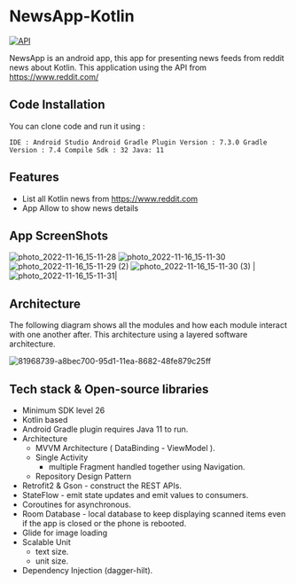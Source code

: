 # NewsApp-Kotlin


[![API](https://img.shields.io/badge/API-26%2B-brightgreen.svg?style=flat)](https://android-arsenal.com/api?level=26)

NewsApp is an android app, this app for presenting news feeds from reddit news about Kotlin. This application using the API from  https://www.reddit.com/
## Code Installation

You can clone code and run it using :

``
  IDE : Android Studio
  Android Gradle Plugin Version : 7.3.0
  Gradle Version : 7.4
  Compile Sdk : 32
  Java: 11
``

## Features
- List all Kotlin news from https://www.reddit.com 
- App Allow to show news details

## App ScreenShots 
![photo_2022-11-16_15-11-28](https://user-images.githubusercontent.com/72816466/202192094-f6f21d84-d30a-4ebd-83f0-628511d54342.jpg)
![photo_2022-11-16_15-11-30](https://user-images.githubusercontent.com/72816466/202192206-15d04dac-3130-4023-a778-9ac69f85e3b4.jpg)
![photo_2022-11-16_15-11-29 (2)](https://user-images.githubusercontent.com/72816466/202192291-1b393f60-3080-429b-afb5-3ffd8278e858.jpg)
![photo_2022-11-16_15-11-30 (3)](https://user-images.githubusercontent.com/72816466/202192471-deba28f6-c471-4312-9f49-53986775b1f1.jpg)
|![photo_2022-11-16_15-11-31](https://user-images.githubusercontent.com/72816466/202192514-2bb0ea64-1772-4f6b-9345-982ade36f27d.jpg)|

## Architecture
The following diagram shows all the modules and how each module interact with one another after. This architecture using a layered software architecture. 

![81968739-a8bec700-95d1-11ea-8682-48fe879c25ff](https://user-images.githubusercontent.com/72816466/202192619-d33e98f8-f5a8-4f99-bf7f-332046446279.png)

## Tech stack & Open-source libraries
- Minimum SDK level 26
- Kotlin based
- Android Gradle plugin requires Java 11 to run.
- Architecture
    - MVVM Architecture ( DataBinding - ViewModel ).
    - Single Activity 
       - multiple Fragment handled together using Navigation.
    - Repository Design Pattern 
- Retrofit2 & Gson - construct the REST APIs.
- StateFlow - emit state updates and emit values to consumers.
- Coroutines for asynchronous.
- Room Database - local database to keep displaying scanned items even if the app is closed or the phone is rebooted.
- Glide for image loading
- Scalable Unit 
  - text size.
  - unit size.
- Dependency Injection (dagger-hilt).
